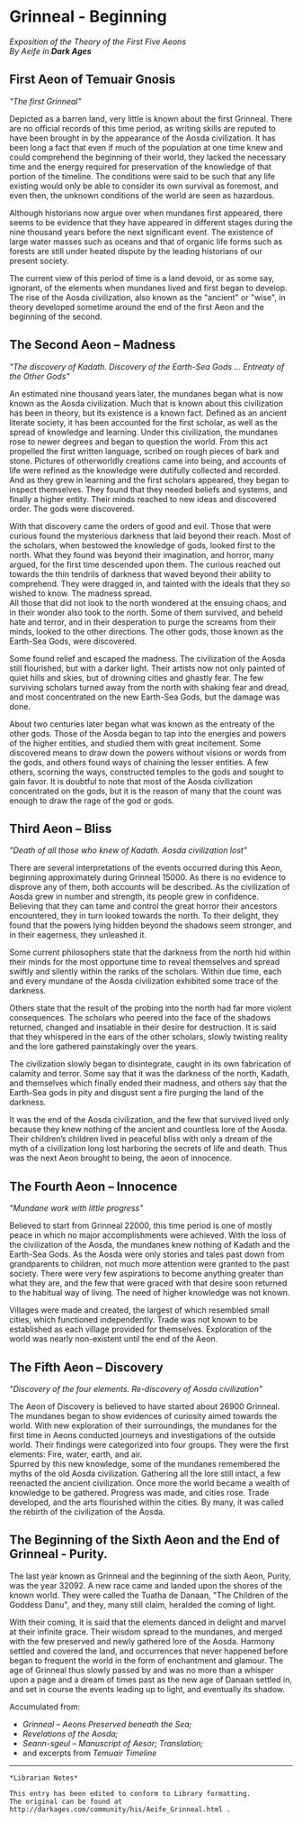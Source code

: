 # Grinneal - Beginning

_Exposition of the Theory of the First Five Aeons_  
_By Aeife in_ ___Dark Ages___

## First Aeon of Temuair Gnosis  
_"The first Grinneal"_

Depicted as a barren land, very little is known about the first Grinneal. There are no official records of this time period, as writing skills are reputed to have been brought in by the appearance of the Aosda civilization. It has been long a fact that even if much of the population at one time knew and could comprehend the beginning of their world, they lacked the necessary time and the energy required for preservation of the knowledge of that portion of the timeline. The conditions were said to be such that any life existing would only be able to consider its own survival as foremost, and even then, the unknown conditions of the world are seen as hazardous.

Although historians now argue over when mundanes first appeared, there seems to be evidence that they have appeared in different stages during the nine thousand years before the next significant event. The existence of large water masses such as oceans and that of organic life forms such as forests are still under heated dispute by the leading historians of our present society.

The current view of this period of time is a land devoid, or as some say, ignorant, of the elements when mundanes lived and first began to develop. The rise of the Aosda civilization, also known as the "ancient" or "wise", in theory developed sometime around the end of the first Aeon and the beginning of the second.

## The Second Aeon – Madness  
_"The discovery of Kadath. Discovery of the Earth-Sea Gods ... Entreaty of the Other Gods"_

An estimated nine thousand years later, the mundanes began what is now known as the Aosda civilization. Much that is known about this civilization has been in theory, but its existence is a known fact. Defined as an ancient literate society, it has been accounted for the first scholar, as well as the spread of knowledge and learning. Under this civilization, the mundanes rose to newer degrees and began to question the world. From this act propelled the first written language, scribed on rough pieces of bark and stone. Pictures of otherworldly creations came into being, and accounts of life were refined as the knowledge were dutifully collected and recorded.  
And as they grew in learning and the first scholars appeared, they began to inspect themselves. They found that they needed beliefs and systems, and finally a higher entity. Their minds reached to new ideas and discovered order. The gods were discovered.

With that discovery came the orders of good and evil. Those that were curious found the mysterious darkness that laid beyond their reach. Most of the scholars, when bestowed the knowledge of gods, looked first to the north. What they found was beyond their imagination, and horror, many argued, for the first time descended upon them. The curious reached out towards the thin tendrils of darkness that waved beyond their ability to comprehend. They were dragged in, and tainted with the ideals that they so wished to know. The madness spread.  
All those that did not look to the north wondered at the ensuing chaos, and in their wonder also took to the north. Some of them survived, and beheld hate and terror, and in their desperation to purge the screams from their minds, looked to the other directions. The other gods, those known as the Earth-Sea Gods, were discovered.

Some found relief and escaped the madness. The civilization of the Aosda still flourished, but with a darker light. Their artists now not only painted of quiet hills and skies, but of drowning cities and ghastly fear. The few surviving scholars turned away from the north with shaking fear and dread, and most concentrated on the new Earth-Sea Gods, but the damage was done.

About two centuries later began what was known as the entreaty of the other gods. Those of the Aosda began to tap into the energies and powers of the higher entities, and studied them with great incitement. Some discovered means to draw down the powers without visions or words from the gods, and others found ways of chaining the lesser entities. A few others, scorning the ways, constructed temples to the gods and sought to gain favor. It is doubtful to note that most of the Aosda civilization concentrated on the gods, but it is the reason of many that the count was enough to draw the rage of the god or gods.

## Third Aeon – Bliss  
_"Death of all those who knew of Kadath. Aosda civilization lost"_

There are several interpretations of the events occurred during this Aeon, beginning approximately during Grinneal 15000. As there is no evidence to disprove any of them, both accounts will be described. As the civilization of Aosda grew in number and strength, its people grew in confidence. Believing that they can tame and control the great horror their ancestors encountered, they in turn looked towards the north. To their delight, they found that the powers lying hidden beyond the shadows seem stronger, and in their eagerness, they unleashed it.

Some current philosophers state that the darkness from the north hid within their minds for the most opportune time to reveal themselves and spread swiftly and silently within the ranks of the scholars. Within due time, each and every mundane of the Aosda civilization exhibited some trace of the darkness.

Others state that the result of the probing into the north had far more violent consequences. The scholars who peered into the face of the shadows returned, changed and insatiable in their desire for destruction. It is said that they whispered in the ears of the other scholars, slowly twisting reality and the lore gathered painstakingly over the years.

The civilization slowly began to disintegrate, caught in its own fabrication of calamity and terror. Some say that it was the darkness of the north, Kadath, and themselves which finally ended their madness, and others say that the Earth-Sea gods in pity and disgust sent a fire purging the land of the darkness.

It was the end of the Aosda civilization, and the few that survived lived only because they knew nothing of the ancient and countless lore of the Aosda. Their children’s children lived in peaceful bliss with only a dream of the myth of a civilization long lost harboring the secrets of life and death. Thus was the next Aeon brought to being, the aeon of innocence.

## The Fourth Aeon – Innocence  
_"Mundane work with little progress"_

Believed to start from Grinneal 22000, this time period is one of mostly peace in which no major accomplishments were achieved. With the loss of the civilization of the Aosda, the mundanes knew nothing of Kadath and the Earth-Sea Gods. As the Aosda were only stories and tales past down from grandparents to children, not much more attention were granted to the past society. There were very few aspirations to become anything greater than what they are, and the few that were graced with that desire soon returned to the habitual way of living. The need of higher knowledge was not known.

Villages were made and created, the largest of which resembled small cities, which functioned independently. Trade was not known to be established as each village provided for themselves. Exploration of the world was nearly non-existent until the end of the Aeon.

## The Fifth Aeon – Discovery  
_"Discovery of the four elements. Re-discovery of Aosda civilization"_

The Aeon of Discovery is believed to have started about 26900 Grinneal. The mundanes began to show evidences of curiosity aimed towards the world. With new exploration of their surroundings, the mundanes for the first time in Aeons conducted journeys and investigations of the outside world. Their findings were categorized into four groups. They were the first elements: Fire, water, earth, and air.  
Spurred by this new knowledge, some of the mundanes remembered the myths of the old Aosda civilization. Gathering all the lore still intact, a few reenacted the ancient civilization. Once more the world became a wealth of knowledge to be gathered. Progress was made, and cities rose. Trade developed, and the arts flourished within the cities. By many, it was called the rebirth of the civilization of the Aosda.

## The Beginning of the Sixth Aeon and the End of Grinneal - Purity.

The last year known as Grinneal and the beginning of the sixth Aeon, Purity, was the year 32092. A new race came and landed upon the shores of the known world. They were called the Tuatha de Danaan, "The Children of the Goddess Danu", and they, many still claim, heralded the coming of light.

With their coming, it is said that the elements danced in delight and marvel at their infinite grace. Their wisdom spread to the mundanes, and merged with the few preserved and newly gathered lore of the Aosda. Harmony settled and covered the land, and occurrences that never happened before began to frequent the world in the form of enchantment and glamour. The age of Grinneal thus slowly passed by and was no more than a whisper upon a page and a dream of times past as the new age of Danaan settled in, and set in course the events leading up to light, and eventually its shadow.

Accumulated from:  
- _Grinneal – Aeons Preserved beneath the Sea;_  
- _Revelations of the Aosda;_  
- _Seann-sgeul – Manuscript of Aesor; Translation;_  
- and excerpts from _Temuair Timeline_

***

```
*Librarian Notes*

This entry has been edited to conform to Library formatting.
The original can be found at http://darkages.com/community/his/Aeife_Grinneal.html .
```
